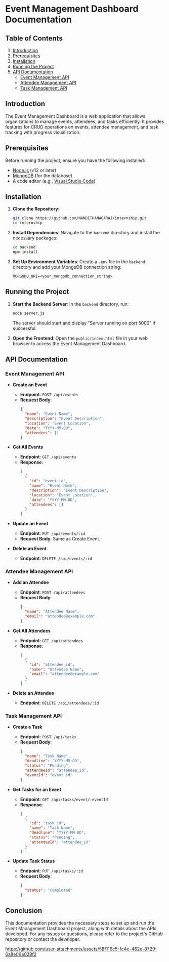 # Event Management Dashboard Documentation

## Table of Contents
1. [Introduction](#introduction)
2. [Prerequisites](#prerequisites)
3. [Installation](#installation)
4. [Running the Project](#running-the-project)
5. [API Documentation](#api-documentation)
   - [Event Management API](#event-management-api)
   - [Attendee Management API](#attendee-management-api)
   - [Task Management API](#task-management-api)

## Introduction
The Event Management Dashboard is a web application that allows organizations to manage events, attendees, and tasks efficiently. It provides features for CRUD operations on events, attendee management, and task tracking with progress visualization.

## Prerequisites
Before running the project, ensure you have the following installed:
- [Node.js](https://nodejs.org/) (v12 or later)
- [MongoDB](https://www.mongodb.com/) (for the database)
- A code editor (e.g., [Visual Studio Code](https://code.visualstudio.com/))

## Installation
1. **Clone the Repository**:
   ```bash
   git clone https://github.com/NANDITHANAGARAJ/internship.git
   cd internship
   ```

2. **Install Dependencies**:
   Navigate to the `backend` directory and install the necessary packages:
   ```bash
   cd backend
   npm install
   ```

3. **Set Up Environment Variables**:
   Create a `.env` file in the `backend` directory and add your MongoDB connection string:
   ```plaintext
   MONGODB_URI=<your_mongodb_connection_string>
   ```

## Running the Project
1. **Start the Backend Server**:
   In the `backend` directory, run:
   ```bash
   node server.js
   ```
   The server should start and display "Server running on port 5000" if successful.

2. **Open the Frontend**:
   Open the `public/index.html` file in your web browser to access the Event Management Dashboard.

## API Documentation
### Event Management API
- **Create an Event**
  - **Endpoint**: `POST /api/events`
  - **Request Body**:
    ```json
    {
      "name": "Event Name",
      "description": "Event Description",
      "location": "Event Location",
      "date": "YYYY-MM-DD",
      "attendees": []
    }
    ```

- **Get All Events**
  - **Endpoint**: `GET /api/events`
  - **Response**:
    ```json
    [
      {
        "id": "event_id",
        "name": "Event Name",
        "description": "Event Description",
        "location": "Event Location",
        "date": "YYYY-MM-DD",
        "attendees": []
      }
    ]
    ```

- **Update an Event**
  - **Endpoint**: `PUT /api/events/:id`
  - **Request Body**: Same as Create Event.

- **Delete an Event**
  - **Endpoint**: `DELETE /api/events/:id`

### Attendee Management API
- **Add an Attendee**
  - **Endpoint**: `POST /api/attendees`
  - **Request Body**:
    ```json
    {
      "name": "Attendee Name",
      "email": "attendee@example.com"
    }
    ```

- **Get All Attendees**
  - **Endpoint**: `GET /api/attendees`
  - **Response**:
    ```json
    [
      {
        "id": "attendee_id",
        "name": "Attendee Name",
        "email": "attendee@example.com"
      }
    ]
    ```

- **Delete an Attendee**
  - **Endpoint**: `DELETE /api/attendees/:id`

### Task Management API
- **Create a Task**
  - **Endpoint**: `POST /api/tasks`
  - **Request Body**:
    ```json
    {
      "name": "Task Name",
      "deadline": "YYYY-MM-DD",
      "status": "Pending",
      "attendeeId": "attendee_id",
      "eventId": "event_id"
    }
    ```

- **Get Tasks for an Event**
  - **Endpoint**: `GET /api/tasks/event/:eventId`
  - **Response**:
    ```json
    [
      {
        "id": "task_id",
        "name": "Task Name",
        "deadline": "YYYY-MM-DD",
        "status": "Pending",
        "attendeeId": "attendee_id"
      }
    ]
    ```

- **Update Task Status**
  - **Endpoint**: `PUT /api/tasks/:id`
  - **Request Body**:
    ```json
    {
      "status": "Completed"
    }
    ```

## Conclusion
This documentation provides the necessary steps to set up and run the Event Management Dashboard project, along with details about the APIs developed. For any issues or questions, please refer to the project's GitHub repository or contact the developer.




https://github.com/user-attachments/assets/58f116c5-1c4e-462e-8729-6a8e06a028f2


